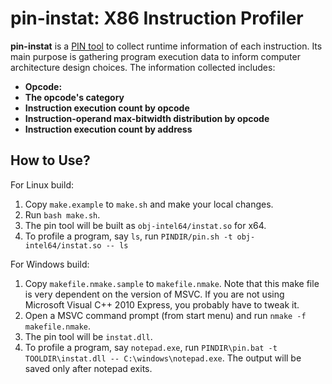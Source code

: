 # pin-instat: X86 Instruction Profiler

**pin-instat** is a [PIN tool](https://software.intel.com/en-us/articles/pintool/)
to collect runtime information of each instruction.
Its main purpose is gathering program execution data to inform computer architecture design choices.
The information collected includes:

* **Opcode:**
* **The opcode's category**
* **Instruction execution count by opcode**
* **Instruction-operand max-bitwidth distribution by opcode**
* **Instruction execution count by address**

## How to Use?

For Linux build:

1. Copy `make.example` to `make.sh` and make your local changes.
2. Run `bash make.sh`.
3. The pin tool will be built as `obj-intel64/instat.so` for x64.
4. To profile a program, say `ls`, run `PINDIR/pin.sh -t obj-intel64/instat.so -- ls`

For Windows build:

1. Copy `makefile.nmake.sample` to `makefile.nmake`.
Note that this make file is very dependent on the version of MSVC.
If you are not using Microsoft Visual C++ 2010 Express, you probably have to tweak it.
2. Open a MSVC command prompt (from start menu) and run `nmake -f makefile.nmake`.
3. The pin tool will be `instat.dll`.
4. To profile a program, say `notepad.exe`, run `PINDIR\pin.bat -t TOOLDIR\instat.dll -- C:\windows\notepad.exe`. The output will be saved only after notepad exits.
